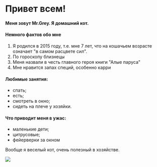 # Привет всем!

#### Меня зовут Mr.Grey. Я домашний кот. 

#### Немного фактов обо мне

1.  Я родился в 2015 году, т.е. мне 7 лет, что на кошачьем возрасте означает "в самом расцвете сил".
2. По гороскопу близнецы
3. Меня назвали в честь главного героя книги "Алые паруса"
4. Мне нравится запах специй, особенно карри

#### Любимые занятия:

- спать;
- есть;
- смотреть в окно;
- сидеть на плече у хозяйки.

#### Что приводит меня в ужас:

- маленькие дети;
- цитрусовые;
- фейерверки за окном

Вообще я веселый кот, очень полезный в хозяйстве.


![](https://downloader.disk.yandex.ru/preview/83cebdf1323fbc6abfa4493d0b7fb846234d683c3433cfd7825364a9c8fe3fa7/63af0602/emJjdxILAJ4vz3qyzsOtQKleaXQAcVwuERbypVrBsN6TC7_ysuhsaW8hbP-uv_Dr1GQIExoZr4K3TJ5YIYel6Q%3D%3D?uid=0&filename=2022-08-26%2018-48-28.JPG&disposition=inline&hash=&limit=0&content_type=image%2Fjpeg&owner_uid=0&tknv=v2&size=2048x2048)








